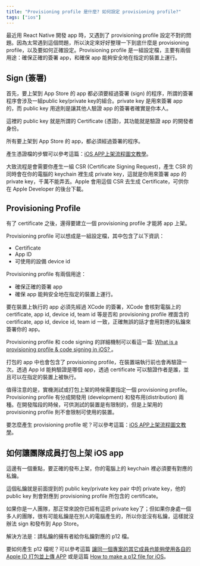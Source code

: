 ```yaml
---
title: "Provisioning profile 是什麼? 如何設定 provisioning profile?"
tags: ["ios"]
---
```


最近用 React Native 開發 app 時，又遇到了 provisioning profile 設定不對的問題。因為太常遇到這個問題，所以決定來好好整理一下到底什麼是 provisioning profile，以及要如何正確設定。Provisioning profile 是一組設定檔，主要有兩個用途：確保正確的簽署 app，和確保 app 能夠安全地在指定的裝置上運行。

## Sign (簽署)

首先，要上架到 App Store 的 app 都必須要經過簽署 (sign) 的程序，所謂的簽署程序會涉及一組public key/private key的組合。private key 是用來簽署 app 的，而 public key 用途則是讓其他人驗證 app 的簽署者確實是你本人。

這裡的 public key 就是所謂的 Certificate (憑證)，其功能就是驗證 app 的開發者身份。

所有要上架到 App Store 的 app，都必須經過簽署的程序。

產生憑證檔的步驟可以參考這篇：[iOS APP上架流程圖文教學](https://franksios.medium.com/ios-app%E4%B8%8A%E6%9E%B6%E6%B5%81%E7%A8%8B%E5%9C%96%E6%96%87%E6%95%99%E5%AD%B8-724636ddc78b)。

大致流程是會需要你產生一組 CSR (Certificate Signing Request)，產生 CSR 的同時會在你的電腦的 keychain 裡生成 private key，這就是你用來簽署 app 的 private key，千萬不能弄丟。Apple 會用這個 CSR 去生成 Certificate，可供你在 Apple Developer 的後台下載。

## Provisioning Profile

有了 certificate 之後，還得要建立一個 provisioning profile 才能將 app 上架。

Provisioning profile 可以想成是一組設定檔，其中包含了以下資訊：

* Certificate
* App ID
* 可使用的設備 device id

Provisioning profile 有兩個用途：

* 確保正確的簽署 app
* 確保 app 能夠安全地在指定的裝置上運行。

要在裝置上執行的 app 必須先經過 XCode 的簽署，XCode 會核對電腦上的 certificate, app id, device id, team id 等是否和 provisioning profile 裡面含的 certificate, app id, device id, team id 一致，正確無誤的話才會用對應的私鑰來簽署你的 app。

Provisioning profile 和 code signing 的詳細機制可以看這一篇: [What is a provisioning profile & code signing in iOS?
](https://abhimuralidharan.medium.com/what-is-a-provisioning-profile-in-ios-77987a7c54c2)。

打包的 app 中也會包含了 provisioning profile，在裝置端執行前也會再驗證一次。透過 App Id 能夠驗證是哪個 app，透過 certificate 可以驗證作者是誰，並且可以在指定的裝置上被執行。

值得注意的是，實機測試或打包上架的時候需要指定一個 provisioning profile。Provisioning profile 有分成開發用 (development) 和發布用(distribution) 兩種。在開發階段的時候，可供測試的裝置是有限制的，但是上架用的 provisioning profile 則不會限制可使用的裝置。

要怎麼產生 provisioning profile 呢？可以參考這篇：[iOS APP上架流程圖文教學](https://franksios.medium.com/ios-app%E4%B8%8A%E6%9E%B6%E6%B5%81%E7%A8%8B%E5%9C%96%E6%96%87%E6%95%99%E5%AD%B8-724636ddc78b)。

## 如何讓團隊成員打包上架 iOS app

這邊有一個重點，要正確的發布上架，你的電腦上的 keychain 裡必須要有對應的私鑰。

這個私鑰就是前面提到的 public key/private key pair 中的 private key，他的 public key 則會對應到 provisioning profile 所包含的 certificate。

如果你是一人團隊，那正常來說你已經有這把 private key了；但如果你身處一個多人的團隊，很有可能私鑰是在別人的電腦產生的，所以你並沒有私鑰，這樣就沒辦法 sign 和發布到 App Store。

解決方法是：請私鑰的擁有者給你私鑰對應的 p12 檔。

要如何產生 p12 檔呢？可以參考這篇 [讓同一個專案的其它成員也能夠使用各自的 Apple ID 打包並上傳 APP](https://franksios.medium.com/ios-%E8%AE%93%E5%90%8C%E4%B8%80%E5%80%8B%E5%B0%88%E6%A1%88%E7%9A%84%E5%85%B6%E5%AE%83%E6%88%90%E5%93%A1%E4%BD%BF%E7%94%A8%E5%90%84%E8%87%AA%E7%9A%84-apple-id-%E4%B9%9F%E8%83%BD%E5%A4%A0%E6%89%93%E5%8C%85%E4%B8%8A%E5%82%B3-app-%E8%A9%B2%E5%81%9A%E7%9A%84%E9%82%A3%E4%BA%9B%E4%BA%8B%E5%85%92-6f10d6d689dc) 或是這篇 [How to make a p12 file for iOS](https://calvium.com/how-to-make-a-p12-file/)。